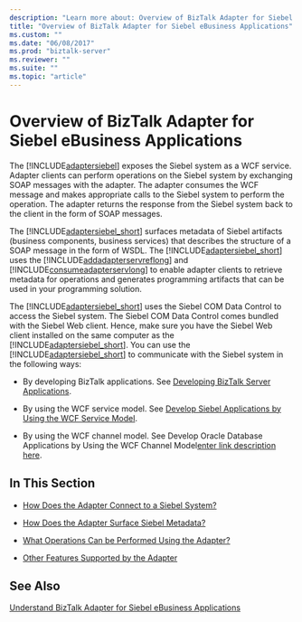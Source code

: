 ```yaml
---
description: "Learn more about: Overview of BizTalk Adapter for Siebel eBusiness Applications"
title: "Overview of BizTalk Adapter for Siebel eBusiness Applications"
ms.custom: ""
ms.date: "06/08/2017"
ms.prod: "biztalk-server"
ms.reviewer: ""
ms.suite: ""
ms.topic: "article"
---
```

# Overview of BizTalk Adapter for Siebel eBusiness Applications
The [!INCLUDE[adaptersiebel](../../includes/adaptersiebel-md.md)] exposes the Siebel system as a WCF service. Adapter clients can perform operations on the Siebel system by exchanging SOAP messages with the adapter. The adapter consumes the WCF message and makes appropriate calls to the Siebel system to perform the operation. The adapter returns the response from the Siebel system back to the client in the form of SOAP messages.  
  
 The [!INCLUDE[adaptersiebel_short](../../includes/adaptersiebel-short-md.md)] surfaces metadata of Siebel artifacts (business components, business services) that describes the structure of a SOAP message in the form of WSDL. The [!INCLUDE[adaptersiebel_short](../../includes/adaptersiebel-short-md.md)] uses the [!INCLUDE[addadapterservreflong](../../includes/addadapterservreflong-md.md)] and [!INCLUDE[consumeadapterservlong](../../includes/consumeadapterservlong-md.md)] to enable adapter clients to retrieve metadata for operations and generates programming artifacts that can be used in your programming solution.  
  
 The [!INCLUDE[adaptersiebel_short](../../includes/adaptersiebel-short-md.md)] uses the Siebel COM Data Control to access the Siebel system. The Siebel COM Data Control comes bundled with the Siebel Web client. Hence, make sure you have the Siebel Web client installed on the same computer as the [!INCLUDE[adaptersiebel_short](../../includes/adaptersiebel-short-md.md)]. You can use the [!INCLUDE[adaptersiebel_short](../../includes/adaptersiebel-short-md.md)] to communicate with the Siebel system in the following ways:  
  
-   By developing BizTalk applications. See [Developing BizTalk Server Applications](../../core/developing-biztalk-server-applications.md).
  
-   By using the WCF service model. See [Develop Siebel Applications by Using the WCF Service Model](../../adapters-and-accelerators/adapter-siebel/develop-siebel-applications-using-the-wcf-service-model.md).  
  
-   By using the WCF channel model. See Develop Oracle Database Applications by Using the WCF Channel Model[enter link description here](../../adapters-and-accelerators/adapter-oracle-database/develop-oracle-database-applications-using-the-wcf-channel-model.md).  
  
## In This Section  
  
-   [How Does the Adapter Connect to a Siebel System?](https://msdn.microsoft.com/library/cc185212(v=bts.10).aspx)  
  
-   [How Does the Adapter Surface Siebel Metadata?](https://msdn.microsoft.com/library/cc185267(v=bts.10).aspx)  
  
-   [What Operations Can be Performed Using the Adapter?](https://msdn.microsoft.com/library/cc185219(v=bts.10).aspx)  
  
-   [Other Features Supported by the Adapter](https://msdn.microsoft.com/library/cc185252(v=bts.10).aspx) 
  
## See Also  
 [Understand BizTalk Adapter for Siebel eBusiness Applications](../../adapters-and-accelerators/adapter-siebel/understand-biztalk-adapter-for-siebel-ebusiness-applications.md)
